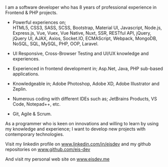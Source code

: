I am a software developer who has 8 years of professional experience in Frontend & PHP projects.

* Powerful experiences on;\
    HTML5, CSS3, SASS, SCSS, Bootstrap, Material UI, Javascript, Node.js, Express.js, Vue, Vuex, Vue Native, Nuxt, SSR, RESTful API, jQuery, jQuery UI, AJAX, Axios, Socket.IO, ECMAScript, Webpack, MongoDB, NoSQL, SQL, MySQL, PHP, OOP, Laravel.
    
* UI Responsive, Cross-Browser Testing and UI/UX knowledge and experiences.

* Experienced in frontend development in; Asp.Net, Java, PHP sub-based applications.

* Knowledgeable in; Adobe Photoshop, Adobe XD, Adobe Illustrator and Zeplin.

* Numerous coding with different IDEs such as; JetBrains Products, VS Code, Notepad++, etc.

* Git, Agile & Scrum.

As a programmer who is keen on innovations and willing to learn by using my knowledge and experience; I want to develop new projects with contemporary technologies. 

Visit my linkedin profile on www.linkedin.com/in/eisdev and my github repositories on www.github.com/eis-dev

And visit my personal web site on www.eisdev.me
